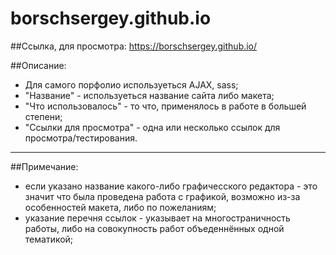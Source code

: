 ﻿# borschsergey.github.io

##Ссылка, для просмотра:
https://borschsergey.github.io/

##Описание:
- Для самого порфолио используеться AJAX, sass;
- "Название" - используеться название сайта либо макета;
- "Что использовалось" - то что, применялось в работе в большей степени;
- "Ссылки для просмотра" - одна или несколько ссылок для просмотра/тестирования.

---

##Примечание:
- если указано название какого-либо графичесского редактора - это значит что была проведена работа с графикой, возможно из-за особенностей макета, либо по пожеланиям;
- указание перечня ссылок - указывает на многостраничность работы, либо на совокупность работ объеденнённых одной тематикой;